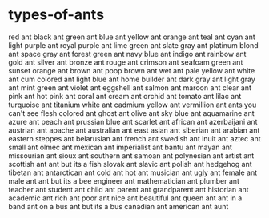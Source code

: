 # types-of-ants

red ant
black ant 
green ant
blue ant
yellow ant
orange ant
teal ant
cyan ant
light purple ant
royal purple ant
lime green ant
slate gray ant
platinum blond ant
space gray ant
forest green ant
navy blue ant
indigo ant
rainbow ant
gold ant
silver ant
bronze ant
rouge ant
crimson ant
seafoam green ant
sunset orange ant
brown ant
poop brown ant
wet ant
pale yellow ant
white ant
cum colored ant
light blue ant
home builder ant
dark gray ant
light gray ant
mint green ant
violet ant
eggshell ant
salmon ant
maroon ant
clear ant
pink ant
hot pink ant
coral ant
cream ant
orchid ant
tomato ant
lilac ant
turquoise ant
titanium white ant
cadmium yellow ant
vermillion ant
ants you can't see
flesh colored ant
ghost ant
olive ant
sky blue ant
aquamarine ant
azure ant
peach ant
prussian blue ant
scarlet ant
african ant
azerbaijani ant
austrian ant
apache ant
australian ant
east asian ant
siberian ant
arabian ant
eastern steppes ant
belarusian ant
french ant
swedish ant
inuit ant
aztec ant
small ant
olmec ant
mexican ant
imperialist ant
bantu ant
mayan ant
missourian ant
sioux ant
southern ant
samoan ant
polynesian ant
artist ant
scottish ant
ant but its a fish
slovak ant
slavic ant
polish ant
hedgehog ant
tibetan ant
antarctican ant
cold ant
hot ant
musician ant
ugly ant
female ant
male ant
ant but its a bee
engineer ant
mathematician ant
plumber ant
teacher ant
student ant
child ant
parent ant
grandparent ant
historian ant
academic ant
rich ant
poor ant
nice ant
beautiful ant
queen ant
ant in a band
ant on a bus
ant but its a bus
canadian ant
american ant
aunt
